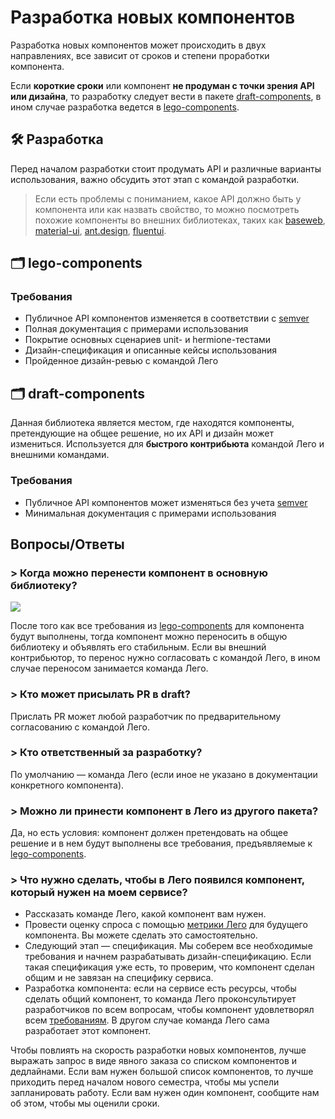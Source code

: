 # Разработка новых компонентов

Разработка новых компонентов может происходить в двух направлениях, все зависит от сроков и степени проработки компонента.

Если **короткие сроки** или компонент **не продуман с точки зрения API или дизайна**, то разработку следует вести в пакете [draft-components][draft-components], в ином случае разработка ведется в [lego-components][lego-components].

## 🛠 Разработка

Перед началом разработки стоит продумать API и различные варианты использования, важно обсудить этот этап с командой разработки.

> Если есть проблемы с пониманием, какое API должно быть у компонента или как назвать свойство, то можно посмотреть похожие компоненты во внешних библиотеках, таких как [baseweb](https://baseweb.design), [material-ui](https://material-ui.com), [ant.design](https://ant.design), [fluentui](https://fluentsite.z22.web.core.windows.net).

## 🗂 lego-components

### Требования

- Публичное API компонентов изменяется в соответствии с [semver][semver]
- Полная документация с примерами использования
- Покрытие основных сценариев unit- и hermione-тестами
- Дизайн-спецификация и описанные кейсы использования
- Пройденное дизайн-ревью с командой Лего

## 🗂 draft-components

Данная библиотека является местом, где находятся компоненты, претендующие на общее решение, но их API и дизайн может измениться. Используется для **быстрого контрибьюта** командой Лего и внешними командами.

### Требования

- Публичное API компонентов может изменяться без учета [semver][semver]
- Минимальная документация с примерами использования

## Вопросы/Ответы

### > Когда можно перенести компонент в основную библиотеку?

<img src='https://jing.yandex-team.ru/files/axaxaman/flow-draft.jpeg' />

После того как все требования из [lego-components][lego-components] для компонента будут выполнены, тогда компонент можно переносить в общую библиотеку и объявлять его стабильным. Если вы внешний контрибьютор, то перенос нужно согласовать с командой Лего, в ином случае переносом занимается команда Лего.

### > Кто может присылать PR в draft?

Прислать PR может любой разработчик по предварительному согласованию с командой Лего.

### > Кто ответственный за разработку?

По умолчанию — команда Лего (если иное не указано в документации конкретного компонента).

### > Можно ли принести компонент в Лего из другого пакета?

Да, но есть условия: компонент должен претендовать на общее решение и в нем будут выполнены все требования, предъявляемые к [lego-components][lego-components].

### > Что нужно сделать, чтобы в Лего появился компонент, который нужен на моем сервисе?

- Рассказать команде Лего, какой компонент вам нужен.
- Провести оценку спроса с помощью <a href='https://clubs.at.yandex-team.ru/lego/3253' target='_blank'>метрики Лего</a> для будущего компонента. Вы можете сделать это самостоятельно.
- Следующий этап — спецификация. Мы соберем все необходимые требования и начнем разрабатывать дизайн-спецификацию. Если такая спецификация уже есть, то проверим, что компонент сделан общим и не завязан на специфику сервиса.
- Разработка компонента: если на сервисе есть ресурсы, чтобы сделать общий компонент, то команда Лего проконсультирует разработчиков по всем вопросам, чтобы компонент удовлетворял всем [требованиям](#требования). В другом случае команда Лего сама разработает этот компонент.

Чтобы повлиять на скорость разработки новых компонентов, лучше выражать запрос в виде явного заказа со списком компонентов и дедлайнами.
Если вам нужен большой список компонентов, то лучше приходить перед началом нового семестра, чтобы мы успели запланировать работу.
Если вам нужен один компонент, сообщите нам об этом, чтобы мы оценили сроки.

[semver]: https://semver.org/lang/ru
[draft-components]: https://github.yandex-team.ru/search-interfaces/frontend/tree/master/packages/draft-components
[lego-components]: https://github.yandex-team.ru/search-interfaces/frontend/tree/master/packages/lego-components
